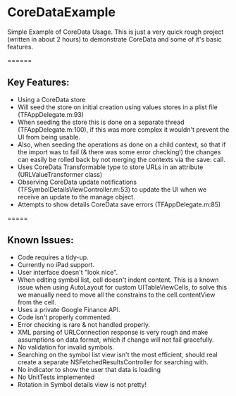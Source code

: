 CoreDataExample
===============

Simple Example of CoreData Usage.
This is just a very quick rough project (written in about 2 hours) to demonstrate CoreData and some of it's basic features.

======

## Key Features:
- Using a CoreData store
- Will seed the store on initial creation using values stores in a plist file (TFAppDelegate.m:93)
- When seeding the store this is done on a separate thread (TFAppDelegate.m:100), if this was more complex it wouldn't prevent the UI from being usable.
- Also, when seeding the operations as done on a child context, so that if the import was to fail (& there was some error checking!) the changes can easily be rolled back by not merging the contexts via the save: call.
- Uses CoreData Transformable type to store URLs in an attribute (URLValueTransformer class)
- Observing CoreData update notifications (TFSymbolDetailsViewController.m:53) to update the UI when we receive an update to the manage object.
- Attempts to show details CoreData save errors (TFAppDelegate.m:85)

=====

## Known Issues:
- Code requires a tidy-up.
- Currently no iPad support.
- User interface doesn't "look nice".
- When editing symbol list, cell doesn't indent content.
	This is a known issue when using AutoLayout for custom UITableViewCells, to solve this we manually need to move all the constrains to the cell.contentView from the cell.
- Uses a private Google Finance API.
- Code isn't properly commented.
- Error checking is rare & not handled properly.
- XML parsing of URLConnection response is very rough and make assumptions on data format, which if change will not fail gracefully.
- No validation for invalid symbols.
- Searching on the symbol list view isn't the most efficient, should real create a separate NSFetchedResultsController for searching with.
- No indicator to show the user that data is loading
- No UnitTests implemented
- Rotation in Symbol details view is not pretty!